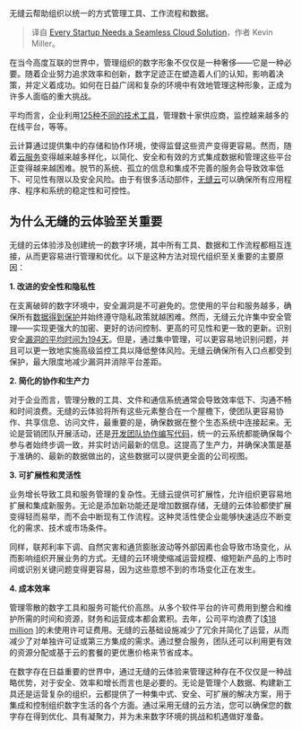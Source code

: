
<!--
title: 每个初创公司都需要一个无缝的云解决方案
cover: https://cdn.thenewstack.io/media/2024/12/118b9aa0-jason-w-ncb50hjk-pq-unsplash-scaled.jpg
-->

无缝云帮助组织以统一的方式管理工具、工作流程和数据。

> 译自 [Every Startup Needs a Seamless Cloud Solution](https://thenewstack.io/every-startup-needs-a-seamless-cloud-solution/)，作者 Kevin Miller。

在当今高度互联的世界中，管理组织的数字形象不仅仅是一种奢侈——它是一种必要。随着企业努力追求效率和创新，数字足迹正在塑造着人们的认知，影响着决策，并定义着成功。如何在日益广阔和复杂的环境中有效地管理这种形象，正成为许多人面临的重大挑战。

平均而言，企业利用[125种不同的技术工具](https://www.informationweek.com/software-services/it-budgets-2024-reevaluating-tech-stacks)，管理数十家供应商，监控越来越多的在线平台，等等。

云计算通过提供集中的存储和协作环境，使得监督这些资产变得更容易。然而，随着[云服务](https://thenewstack.io/cloud-services/)变得越来越多样化，以简化、安全和有效的方式集成数据和管理这些平台正变得越来越困难。脱节的系统、孤立的信息和集成不完善的服务会导致效率低下、可见性有限以及安全风险。由于有很多活动部件，[无缝云](https://thenewstack.io/forget-all-cloud-or-all-on-prem-embrace-hybrid-for-agility-and-cost-savings/)可以确保所有应用程序、程序和系统的稳定性和可控性。

## 为什么无缝的云体验至关重要

无缝的云体验涉及创建统一的数字环境，其中所有工具、数据和工作流程都相互连接，从而更容易进行管理和优化。以下是这种方法对现代组织至关重要的主要原因：

**1. 改进的安全性和隐私性**

在支离破碎的数字环境中，安全漏洞是不可避免的。您使用的平台和服务越多，确保所有[数据得到保护](https://thenewstack.io/kubernetes-advances-cloud-native-data-protection-share-feedback/)并始终遵守隐私政策就越困难。然而，无缝云允许集中安全管理——实现更强大的加密、更好的访问控制、更高的可见性和更一致的更新。识别安全[漏洞的平均时间为194天](https://www.ibm.com/reports/data-breach)。但是，通过集中管理，可以更容易地识别问题，并且可以更一致地实施高级监控工具以降低整体风险。无缝云确保所有入口点都受到保护，最大限度地减少漏洞并消除平台差距。

**2. 简化的协作和生产力**

对于企业而言，管理分散的工具、文件和通信系统通常会导致效率低下、沟通不畅和时间浪费。无缝的云体验将所有这些元素整合在一个屋檐下，使团队更容易协作、共享信息、访问文件，最重要的是，确保数据在整个生态系统中连接起来。无论是营销团队开展活动，还是[开发团队协作编写代码](https://thenewstack.io/augment-ai-code-assistant-targets-large-development-teams/)，统一的云系统都能确保每个参与者始终步调一致，并实时访问最新的信息。这提高了生产力，并确保决策是基于准确的、最新的数据做出的，这些数据可以提供更全面的公司视图。

**3. 可扩展性和灵活性**

业务增长导致工具和服务管理的复杂性。无缝云提供可扩展性，允许组织更容易地扩展和集成新服务。无论是添加新功能还是增加数据存储，无缝的云体验都使扩展变得轻而易举，而不会中断现有工作流程。这种灵活性使企业能够快速适应不断变化的需求、技术或市场条件。

同样，联邦利率下调、自然灾害和通货膨胀波动等外部因素也会导致市场变化，从而影响组织开展业务的方式。无缝的云环境使缩减运营规模、缩短新产品的上市时间或识别关键问题变得更容易，因为这些意想不到的市场变化正在发生。

**4. 成本效率**

管理零散的数字工具和服务可能代价高昂。从多个软件平台的许可费用到整合和维护所需的时间和资源，财务和运营成本都会累积。去年，公司平均浪费了[[$18 million](https://www.cfodive.com/news/saas-license-wastage-ranked-as-top-it-spend-challenge/708580/) ]的未使用许可证费用。无缝的云基础设施减少了冗余并简化了运营，从而减少了对单独许可证或第三方集成的需求。通过整合服务，团队还可以利用更有效的资源分配或基于云的套餐的更优惠价格来节省成本。

在数字存在日益重要的世界中，通过无缝的云体验来管理这种存在不仅仅是一种战略优势，对于安全、效率和增长而言也是必要的。无论是管理个人数据、构建新工具还是运营复杂的组织，云都提供了一种集中式、安全、可扩展的解决方案，用于集成和控制组织数字生活的各个方面。通过采用无缝的云方法，您可以确保您的数字存在得到优化、具有凝聚力，并为未来数字环境的挑战和机遇做好准备。
